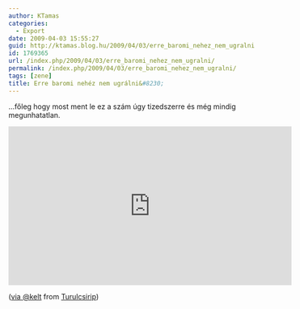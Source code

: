 ```yaml
---
author: KTamas
categories:
  - Export
date: 2009-04-03 15:55:27
guid: http://ktamas.blog.hu/2009/04/03/erre_baromi_nehez_nem_ugralni
id: 1769365
url: /index.php/2009/04/03/erre_baromi_nehez_nem_ugralni/
permalink: /index.php/2009/04/03/erre_baromi_nehez_nem_ugralni/
tags: [zene]
title: Erre baromi nehéz nem ugrálni&#8230;
---
```


&#8230;főleg hogy most ment le ez a szám úgy tizedszerre és még mindig megunhatatlan.

<iframe width="560" height="315" src="https://www.youtube.com/embed/_40q39K6IbI" frameborder="0" allow="accelerometer; autoplay; encrypted-media; gyroscope; picture-in-picture" allowfullscreen></iframe>

(<a href="http://turulcsirip.hu/perma/1444524855">via @kelt</a> from <a href="http://www.turulcsirip.hu/">Turulcsirip</a>)
